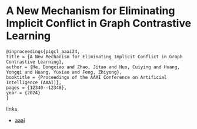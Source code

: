 # A New Mechanism for Eliminating Implicit Conflict in Graph Contrastive Learning

```
@inproceedings{pigcl_aaai24,
title = {A New Mechanism for Eliminating Implicit Conflict in Graph Contrastive Learning},
author = {He, Dongxiao and Zhao, Jitao and Huo, Cuiying and Huang, Yongqi and Huang, Yuxiao and Feng, Zhiyong},
booktitle = {Proceedings of the AAAI Conference on Artificial Intelligence (AAAI)},
pages = {12340--12348},
year = {2024}
}
```

links
- [aaai](https://ojs.aaai.org/index.php/AAAI/article/view/29125)
